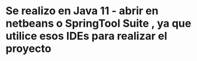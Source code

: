 # Se realizo en Java 11 - abrir en netbeans o SpringTool Suite , ya que utilice esos IDEs para realizar el proyecto
